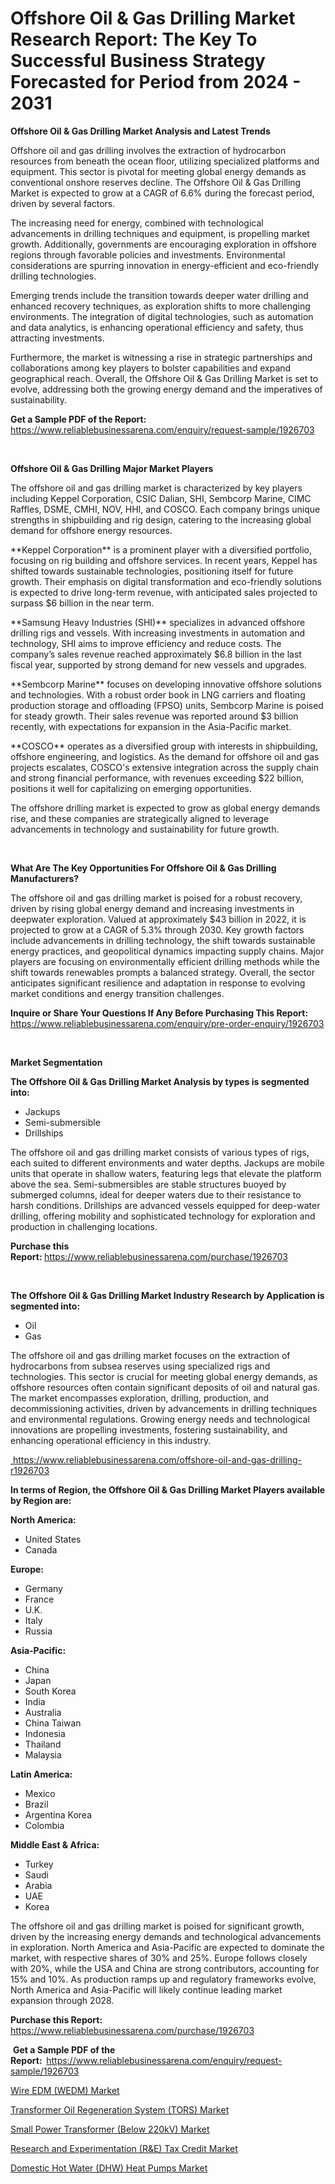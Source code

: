 <p><h1>Offshore Oil & Gas Drilling Market Research Report: The Key To Successful Business Strategy Forecasted for Period from 2024 - 2031</h1></p><p><strong>Offshore Oil & Gas Drilling Market Analysis and Latest Trends</strong></p>
<p><p>Offshore oil and gas drilling involves the extraction of hydrocarbon resources from beneath the ocean floor, utilizing specialized platforms and equipment. This sector is pivotal for meeting global energy demands as conventional onshore reserves decline. The Offshore Oil & Gas Drilling Market is expected to grow at a CAGR of 6.6% during the forecast period, driven by several factors.</p><p>The increasing need for energy, combined with technological advancements in drilling techniques and equipment, is propelling market growth. Additionally, governments are encouraging exploration in offshore regions through favorable policies and investments. Environmental considerations are spurring innovation in energy-efficient and eco-friendly drilling technologies.</p><p>Emerging trends include the transition towards deeper water drilling and enhanced recovery techniques, as exploration shifts to more challenging environments. The integration of digital technologies, such as automation and data analytics, is enhancing operational efficiency and safety, thus attracting investments.</p><p>Furthermore, the market is witnessing a rise in strategic partnerships and collaborations among key players to bolster capabilities and expand geographical reach. Overall, the Offshore Oil & Gas Drilling Market is set to evolve, addressing both the growing energy demand and the imperatives of sustainability.</p></p>
<p><strong>Get a Sample PDF of the Report:&nbsp;</strong> <a href="https://www.reliablebusinessarena.com/enquiry/request-sample/1926703?utm_campaign=1730&utm_medium=2&utm_source=Github&utm_content=ia&utm_term=25102024&utm_id=offshore-oil-gas-drilling">https://www.reliablebusinessarena.com/enquiry/request-sample/1926703</a></p>
<p>&nbsp;</p>
<p><strong>Offshore Oil & Gas Drilling Major Market Players</strong></p>
<p><p>The offshore oil and gas drilling market is characterized by key players including Keppel Corporation, CSIC Dalian, SHI, Sembcorp Marine, CIMC Raffles, DSME, CMHI, NOV, HHI, and COSCO. Each company brings unique strengths in shipbuilding and rig design, catering to the increasing global demand for offshore energy resources.</p><p>**Keppel Corporation** is a prominent player with a diversified portfolio, focusing on rig building and offshore services. In recent years, Keppel has shifted towards sustainable technologies, positioning itself for future growth. Their emphasis on digital transformation and eco-friendly solutions is expected to drive long-term revenue, with anticipated sales projected to surpass $6 billion in the near term.</p><p>**Samsung Heavy Industries (SHI)** specializes in advanced offshore drilling rigs and vessels. With increasing investments in automation and technology, SHI aims to improve efficiency and reduce costs. The company’s sales revenue reached approximately $6.8 billion in the last fiscal year, supported by strong demand for new vessels and upgrades.</p><p>**Sembcorp Marine** focuses on developing innovative offshore solutions and technologies. With a robust order book in LNG carriers and floating production storage and offloading (FPSO) units, Sembcorp Marine is poised for steady growth. Their sales revenue was reported around $3 billion recently, with expectations for expansion in the Asia-Pacific market.</p><p>**COSCO** operates as a diversified group with interests in shipbuilding, offshore engineering, and logistics. As the demand for offshore oil and gas projects escalates, COSCO's extensive integration across the supply chain and strong financial performance, with revenues exceeding $22 billion, positions it well for capitalizing on emerging opportunities.</p><p>The offshore drilling market is expected to grow as global energy demands rise, and these companies are strategically aligned to leverage advancements in technology and sustainability for future growth.</p></p>
<p>&nbsp;</p>
<p><strong>What Are The Key Opportunities For Offshore Oil & Gas Drilling Manufacturers?</strong></p>
<p><p>The offshore oil and gas drilling market is poised for a robust recovery, driven by rising global energy demand and increasing investments in deepwater exploration. Valued at approximately $43 billion in 2022, it is projected to grow at a CAGR of 5.3% through 2030. Key growth factors include advancements in drilling technology, the shift towards sustainable energy practices, and geopolitical dynamics impacting supply chains. Major players are focusing on environmentally efficient drilling methods while the shift towards renewables prompts a balanced strategy. Overall, the sector anticipates significant resilience and adaptation in response to evolving market conditions and energy transition challenges.</p></p>
<p><strong>Inquire or Share Your Questions If Any Before Purchasing This Report:</strong> <a href="https://www.reliablebusinessarena.com/enquiry/pre-order-enquiry/1926703?utm_campaign=1730&utm_medium=2&utm_source=Github&utm_content=ia&utm_term=25102024&utm_id=offshore-oil-gas-drilling">https://www.reliablebusinessarena.com/enquiry/pre-order-enquiry/1926703</a></p>
<p>&nbsp;</p>
<p><strong>Market Segmentation</strong></p>
<p><strong>The Offshore Oil & Gas Drilling Market Analysis by types is segmented into:</strong></p>
<p><ul><li>Jackups</li><li>Semi-submersible</li><li>Drillships</li></ul></p>
<p><p>The offshore oil and gas drilling market consists of various types of rigs, each suited to different environments and water depths. Jackups are mobile units that operate in shallow waters, featuring legs that elevate the platform above the sea. Semi-submersibles are stable structures buoyed by submerged columns, ideal for deeper waters due to their resistance to harsh conditions. Drillships are advanced vessels equipped for deep-water drilling, offering mobility and sophisticated technology for exploration and production in challenging locations.</p></p>
<p><strong>Purchase this Report:&nbsp;</strong><a href="https://www.reliablebusinessarena.com/purchase/1926703?utm_campaign=1730&utm_medium=2&utm_source=Github&utm_content=ia&utm_term=25102024&utm_id=offshore-oil-gas-drilling">https://www.reliablebusinessarena.com/purchase/1926703</a></p>
<p>&nbsp;</p>
<p><strong>The Offshore Oil & Gas Drilling Market Industry Research by Application is segmented into:</strong></p>
<p><ul><li>Oil</li><li>Gas</li></ul></p>
<p><p>The offshore oil and gas drilling market focuses on the extraction of hydrocarbons from subsea reserves using specialized rigs and technologies. This sector is crucial for meeting global energy demands, as offshore resources often contain significant deposits of oil and natural gas. The market encompasses exploration, drilling, production, and decommissioning activities, driven by advancements in drilling techniques and environmental regulations. Growing energy needs and technological innovations are propelling investments, fostering sustainability, and enhancing operational efficiency in this industry.</p></p>
<p><a href="https://www.reliablebusinessarena.com/offshore-oil-and-gas-drilling-r1926703?utm_campaign=1730&utm_medium=2&utm_source=Github&utm_content=ia&utm_term=25102024&utm_id=offshore-oil-gas-drilling">&nbsp;https://www.reliablebusinessarena.com/offshore-oil-and-gas-drilling-r1926703</a></p>
<p><strong>In terms of Region, the Offshore Oil & Gas Drilling Market Players available by Region are:</strong></p>
<p>
    <p> <strong> North America: </strong>
        <ul>
            <li>United States</li>
            <li>Canada</li>
        </ul>
        </p> 
    <p> <strong> Europe: </strong>
        <ul>
            <li>Germany</li>
            <li>France</li>
            <li>U.K.</li>
            <li>Italy</li>
            <li>Russia</li>
        </ul>
        </p> 
    <p> <strong> Asia-Pacific: </strong>
        <ul>
            <li>China</li>
            <li>Japan</li>
            <li>South Korea</li>
            <li>India</li>
            <li>Australia</li>
            <li>China Taiwan</li>
            <li>Indonesia</li>
            <li>Thailand</li>
            <li>Malaysia</li>
        </ul>
        </p> 
    <p> <strong> Latin America: </strong>
        <ul>
            <li>Mexico</li>
            <li>Brazil</li>
            <li>Argentina Korea</li>
            <li>Colombia</li>
        </ul>
        </p> 
    <p> <strong> Middle East & Africa: </strong>
        <ul>
            <li>Turkey</li>
            <li>Saudi</li>
            <li>Arabia</li>
            <li>UAE</li>
            <li>Korea</li>
        </ul>
    </p>
    </p>
<p><p>The offshore oil and gas drilling market is poised for significant growth, driven by the increasing energy demands and technological advancements in exploration. North America and Asia-Pacific are expected to dominate the market, with respective shares of 30% and 25%. Europe follows closely with 20%, while the USA and China are strong contributors, accounting for 15% and 10%. As production ramps up and regulatory frameworks evolve, North America and Asia-Pacific will likely continue leading market expansion through 2028.</p></p>
<p><strong>Purchase this Report: </strong><a href="https://www.reliablebusinessarena.com/purchase/1926703?utm_campaign=1730&utm_medium=2&utm_source=Github&utm_content=ia&utm_term=25102024&utm_id=offshore-oil-gas-drilling">https://www.reliablebusinessarena.com/purchase/1926703</a></p>
<p>&nbsp;<strong>Get a Sample PDF of the Report:&nbsp;&nbsp;</strong><a href="https://www.reliablebusinessarena.com/enquiry/request-sample/1926703?utm_campaign=1730&utm_medium=2&utm_source=Github&utm_content=ia&utm_term=25102024&utm_id=offshore-oil-gas-drilling">https://www.reliablebusinessarena.com/enquiry/request-sample/1926703</a></p>
<p><strong></strong></p>
<p><p><a href="https://www.linkedin.com/pulse/strategic-market-insights-global-wire-edm-wedm-2024-2031-n1nuc?utm_campaign=1730&utm_medium=2&utm_source=Github&utm_content=ia&utm_term=25102024&utm_id=offshore-oil-gas-drilling">Wire EDM (WEDM) Market</a></p><p><a href="https://www.linkedin.com/pulse/transformer-oil-regeneration-system-tors-market-global-jzqaf?utm_campaign=1730&utm_medium=2&utm_source=Github&utm_content=ia&utm_term=25102024&utm_id=offshore-oil-gas-drilling">Transformer Oil Regeneration System (TORS) Market</a></p><p><a href="https://www.linkedin.com/pulse/small-power-transformer-below-220kv-market-revolution-2024-hfdae?utm_campaign=1730&utm_medium=2&utm_source=Github&utm_content=ia&utm_term=25102024&utm_id=offshore-oil-gas-drilling">Small Power Transformer (Below 220kV) Market</a></p><p><a href="https://www.linkedin.com/pulse/global-research-experimentation-re-tax-credit-market-sector2024-k1xoc?utm_campaign=1730&utm_medium=2&utm_source=Github&utm_content=ia&utm_term=25102024&utm_id=offshore-oil-gas-drilling">Research and Experimentation (R&E) Tax Credit Market</a></p><p><a href="https://www.linkedin.com/pulse/opportunities-challenges-domestic-hot-water-dhw-heat-pumps-yfs9f?utm_campaign=1730&utm_medium=2&utm_source=Github&utm_content=ia&utm_term=25102024&utm_id=offshore-oil-gas-drilling">Domestic Hot Water (DHW) Heat Pumps Market</a></p></p>